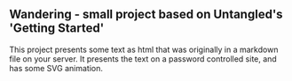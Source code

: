 Wandering - small project based on Untangled's 'Getting Started'
----------------------------------------------------------------

This project presents some text as html that was originally in a markdown file on your server.
It presents the text on a password controlled site, and has some SVG animation.

